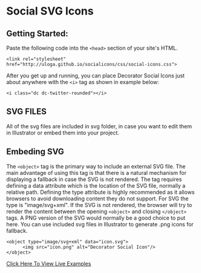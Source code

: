 # Social SVG Icons

Getting Started:
---
Paste the following code into the ```<head>``` section of your site's HTML.

```  
<link rel="stylesheet" href="http://uloga.github.io/socialicons/css/social-icons.css">
```

After you get up and running, you can place Decorator Social Icons just about anywhere with the ```<i>``` tag as shown in example below:

```
<i class="dc dc-twitter-rounded"></i>
```
SVG FILES
---
All of the svg files are included in svg folder, in case you want to edit them in Illustrator or embed them into your project.

Embeding SVG
---
The ```<object>``` tag is the primary way to include an external SVG file. The main advantage of using this tag is that there is a natural mechanism for displaying a fallback in case the SVG is not rendered. The tag requires defining a data attribute which is the location of the SVG file, normally a relative path. Defining the type attribute is highly recommended as it allows browsers to avoid downloading content they do not support. For SVG the type is "image/svg+xml". If the SVG is not rendered, the browser will try to render the content between the opening ```<object>``` and closing ```</object>``` tags. A PNG version of the SVG would normally be a good choice to put here. You can use included svg files in Illustrator to generate .png icons for fallback. 

```
<object type="image/svg+xml" data="icon.svg">
      <img src="icon.png" alt="Decorator Social Icon"/>
</object>
```
 
[Click Here To View Live Examples](http://uloga.github.io/socialicons/)

